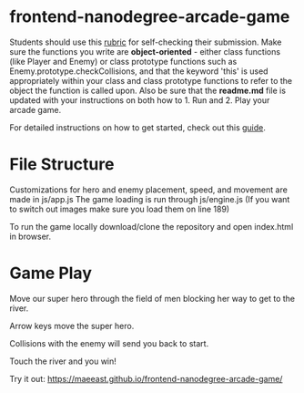 frontend-nanodegree-arcade-game
===============================

Students should use this [rubric](https://review.udacity.com/#!/projects/2696458597/rubric) for self-checking their submission. Make sure the functions you write are **object-oriented** - either class functions (like Player and Enemy) or class prototype functions such as Enemy.prototype.checkCollisions, and that the keyword 'this' is used appropriately within your class and class prototype functions to refer to the object the function is called upon. Also be sure that the **readme.md** file is updated with your instructions on both how to 1. Run and 2. Play your arcade game.

For detailed instructions on how to get started, check out this [guide](https://docs.google.com/document/d/1v01aScPjSWCCWQLIpFqvg3-vXLH2e8_SZQKC8jNO0Dc/pub?embedded=true).

File Structure
========
Customizations for hero and enemy placement, speed, and movement are made in js/app.js
The game loading is run through js/engine.js (If you want to switch out images make sure you load them on line 189)

To run the game locally download/clone the repository and open index.html in browser.


Game Play
========
Move our super hero through the field of men blocking her way to get to the river.

Arrow keys move the super hero.

Collisions with the enemy will send you back to start.

Touch the river and you win!

Try it out: https://maeeast.github.io/frontend-nanodegree-arcade-game/
